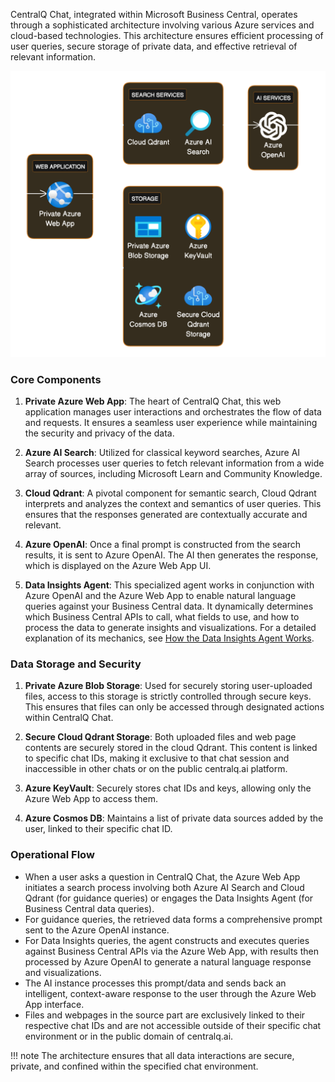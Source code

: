 CentralQ Chat, integrated within Microsoft Business Central, operates through a sophisticated architecture involving various Azure services and cloud-based technologies. This architecture ensures efficient processing of user queries, secure storage of private data, and effective retrieval of relevant information.

![CentralQ Chat Architecture](../assets/img/centralq-chat-architecture.png)

### Core Components

1. **Private Azure Web App**: The heart of CentralQ Chat, this web application manages user interactions and orchestrates the flow of data and requests. It ensures a seamless user experience while maintaining the security and privacy of the data.

2. **Azure AI Search**: Utilized for classical keyword searches, Azure AI Search processes user queries to fetch relevant information from a wide array of sources, including Microsoft Learn and Community Knowledge.

3. **Cloud Qdrant**: A pivotal component for semantic search, Cloud Qdrant interprets and analyzes the context and semantics of user queries. This ensures that the responses generated are contextually accurate and relevant.

4. **Azure OpenAI**: Once a final prompt is constructed from the search results, it is sent to Azure OpenAI. The AI then generates the response, which is displayed on the Azure Web App UI.

5. **Data Insights Agent**: This specialized agent works in conjunction with Azure OpenAI and the Azure Web App to enable natural language queries against your Business Central data. It dynamically determines which Business Central APIs to call, what fields to use, and how to process the data to generate insights and visualizations. For a detailed explanation of its mechanics, see [How the Data Insights Agent Works](./data-insights/how-it-works.md).

### Data Storage and Security

1. **Private Azure Blob Storage**: Used for securely storing user-uploaded files, access to this storage is strictly controlled through secure keys. This ensures that files can only be accessed through designated actions within CentralQ Chat.

2. **Secure Cloud Qdrant Storage**: Both uploaded files and web page contents are securely stored in the cloud Qdrant. This content is linked to specific chat IDs, making it exclusive to that chat session and inaccessible in other chats or on the public centralq.ai platform.

3. **Azure KeyVault**: Securely stores chat IDs and keys, allowing only the Azure Web App to access them.

4. **Azure Cosmos DB**: Maintains a list of private data sources added by the user, linked to their specific chat ID.

### Operational Flow

- When a user asks a question in CentralQ Chat, the Azure Web App initiates a search process involving both Azure AI Search and Cloud Qdrant (for guidance queries) or engages the Data Insights Agent (for Business Central data queries).
- For guidance queries, the retrieved data forms a comprehensive prompt sent to the Azure OpenAI instance.
- For Data Insights queries, the agent constructs and executes queries against Business Central APIs via the Azure Web App, with results then processed by Azure OpenAI to generate a natural language response and visualizations.
- The AI instance processes this prompt/data and sends back an intelligent, context-aware response to the user through the Azure Web App interface.
- Files and webpages in the source part are exclusively linked to their respective chat IDs and are not accessible outside of their specific chat environment or in the public domain of centralq.ai.

!!! note
    The architecture ensures that all data interactions are secure, private, and confined within the specified chat environment.